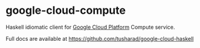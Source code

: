 # google-cloud-compute

Haskell idiomatic client for [Google Cloud Platform](https://cloud.google.com/) Compute service.

Full docs are available at https://github.com/tusharad/google-cloud-haskell
